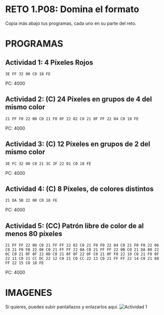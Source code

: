# RETO 1.P08: Domina el formato
Copia más abajo tus programas, cada uno en su parte del reto.

# PROGRAMAS

## Actividad 1: 4 Píxeles Rojos
```
3E FF 32 00 C0 18 FE
```
PC: 4000

## Actividad 2: (C) 24 Píxeles en grupos de 4 del mismo color
```
21 FF F0 22 00 C0 21 F0 0F 22 02 C0 21 0F FF 22 04 C0 18 FE
```
PC: 4000

## Actividad 3: (C) 12 Píxeles en grupos de 2 del mismo color
```
3E FC 32 00 C0 21 3C 3F 22 01 C0 18 FE
```
PC: 4000

## Actividad 4: (C) 8 Píxeles, de colores distintos
```
21 DA 5B 22 00 C0 18 FE
```
PC: 4000
## Actividad 5: (CC) Patrón libre de color de al menos 80 píxeles
```
21 FF FF 22 00 C0 21 FF FF 22 02 C0 21 F0 F0 22 04 C0 21 F0 F0 22 06 C0 21 F0 F0 22 08 C0 21 FF FF 22 0A C0 21 FF FF 22 0B C0 21 DA 00 22 0C C0 21 0F 0F 22 0D C0 21 0F 0F 22 0F C0 21 0F F0 22 10 C0 21 F0 0F 22 11 C0 21 CC DC 22 12 C0 21 C0 CC 22 13 C0 21 FF FF 22 14 C0 21 88 FF 22 15 C0 18 FE
```
PC: 4000

# IMAGENES
Si quieres, puedes subir pantallazos y enlazarlos aquí.
![Actividad 1](/pixelrojo.png)

